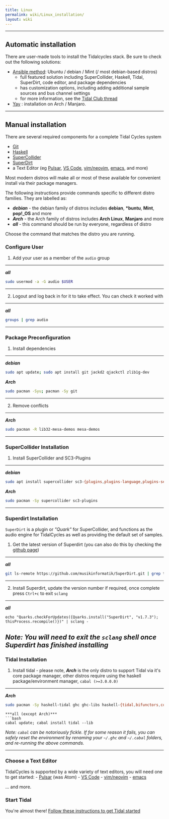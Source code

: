 ```yaml
---
title: Linux
permalink: wiki/Linux_installation/
layout: wiki
---
```


<translate>

-----

## Automatic installation

There are user-made tools to install the Tidalcycles stack. Be sure to check out the following solutions:
- [Ansible method](https://github.com/cleary/ansible-tidalcycles): Ubuntu / debian / Mint (/ most debian-based distros)
    - full featured solution including SuperCollider, Haskell, Tidal, SuperDirt, code editor, and package dependencies
    - has customization options, including adding additional sample sources and bus channel settings
    - for more information, see the [Tidal Club thread](https://club.tidalcycles.org/t/install-manage-upgrades-to-tidal-environment-with-a-single-command-on-ubuntu-debian-linux-mint-ansible-method/544)
- [Yay](https://roosnaflak.com/tech-and-research/install-tidal-cycles-on-arch-linux/) : installation on Arch / Manjaro.

-----

## Manual installation

There are several required components for a complete Tidal Cycles system 
 - [Git](https://git-scm.com/)
 - [Haskell](https://www.haskell.org/platform/)
 - [SuperCollider](https://supercollider.github.io/downloads)
 - [SuperDirt](https://github.com/musikinformatik/SuperDirt)
 - a Text Editor (eg [Pulsar](/getting-started/editor/Pulsar.md), [VS Code](/getting-started/editor/VS_Code.md), [vim/neovim](/getting-started/editor/Vim.md), [emacs](/getting-started/editor/Emacs.md), and more)
    
Most modern distros will make all or most of these available for convenient install via their package managers.

The following instructions provide commands specific to different distro families. They are labelled as:
 - ***debian*** - the debian family of distros includes **debian**, **\*buntu**, **Mint**, **pop!_OS** and more
 - ***Arch*** - the Arch family of distros includes **Arch Linux**, **Manjaro** and more
 - ***all*** - this command should be run by everyone, regardless of distro
    
Choose the command that matches the distro you are running.

### Configure User

1. Add your user as a member of the `audio` group
---
***all***
```bash
sudo usermod -a -G audio $USER
```
---
    
2. Logout and log back in for it to take effect. You can check it worked with
---
***all***

```bash
groups | grep audio
```
--- 
    
### Package Preconfiguration
    
1. Install dependencies

---
    
***debian***
```bash
sudo apt update; sudo apt install git jackd2 qjackctl zlib1g-dev
```

***Arch***
```bash
sudo pacman -Syu; pacman -Sy git
```
---
2. Remove conflicts
---
***Arch***
```bash
sudo pacman -R lib32-mesa-demos mesa-demos
```
---
    
### SuperCollider Installation
1. Install SuperCollider and SC3-Plugins
---
***debian***
```bash
sudo apt install supercollider sc3-{plugins,plugins-language,plugins-server}
```
    
***Arch***
```bash
sudo pacman -Sy supercollider sc3-plugins
```
---
    
### Superdirt Installation
    
`SuperDirt` is a plugin or *"Quark"* for SuperCollider, and functions as the audio engine for TidalCycles as well as providing the default set of samples. 

1. Get the latest version of Superdirt (you can also do this by checking the [github page](https://github.com/musikinformatik/SuperDirt/releases))
---
***all***
```bash
git ls-remote https://github.com/musikinformatik/SuperDirt.git | grep tags | tail -n1 | awk -F/ '{print $NF}'
```
--- 
2. Install Superdirt, update the version number if required, once complete press `Ctrl+c` to exit `sclang`
---
***all***

```shell
echo "Quarks.checkForUpdates({Quarks.install("SuperDirt", "v1.7.3"); thisProcess.recompile()})" | sclang -
```
    
*Note: You will need to exit the `sclang` shell once Superdirt has finished installing*
---
    
### Tidal Installation
1. Install tidal - please note, ***Arch*** is the only distro to support Tidal via it's core package manager, other distros require using the haskell package/environment manager, `cabal (>=3.0.0.0)`
---    
***Arch***
```bash
sudo pacman -Sy haskell-tidal ghc ghc-libs haskell-{tidal,bifunctors,colour,hosc,mwc-random,network,primitive,random,vector,microspec}
```
            
```
***all (except Arch)***
```bash
cabal update; cabal install tidal --lib
```

*Note: `cabal` can be notoriously fickle. If for some reason it fails, you can safely reset the environment by renaming your `~/.ghc` and `~/.cabal` folders, and re-running the above commands.*

---
    
### Choose a Text Editor
TidalCycles is supported by a wide variety of text editors, you will need one to get started:
    - [Pulsar](/getting-started/editor/Pulsar.md) (was Atom)
    - [VS Code](/getting-started/editor/VS_Code.md)
    - [vim/neovim](/getting-started/editor/Vim.md)
    - [emacs](/getting-started/editor/Emacs.md)
    
... and more.
        
### Start Tidal
    
You're almost there! [Follow these instructions to get Tidal started](/getting-started/tidal_start.md)
    
</translate>

